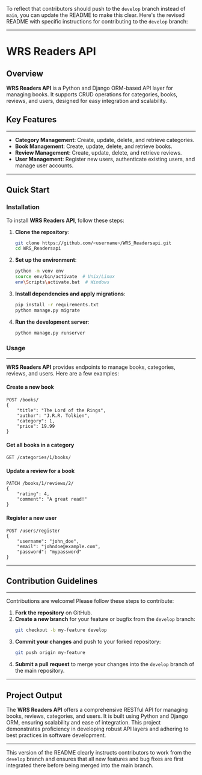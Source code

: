 To reflect that contributors should push to the `develop` branch instead of `main`, you can update the README to make this clear. Here's the revised README with specific instructions for contributing to the `develop` branch:

---

# WRS Readers API

## Overview

**WRS Readers API** is a Python and Django ORM-based API layer for managing books. It supports CRUD operations for categories, books, reviews, and users, designed for easy integration and scalability.

## Key Features
---
- **Category Management**: Create, update, delete, and retrieve categories.
- **Book Management**: Create, update, delete, and retrieve books.
- **Review Management**: Create, update, delete, and retrieve reviews.
- **User Management**: Register new users, authenticate existing users, and manage user accounts.
---

## Quick Start

### Installation

To install **WRS Readers API**, follow these steps:

1. **Clone the repository**:
    ```sh
    git clone https://github.com/<username>/WRS_Readersapi.git
    cd WRS_Readersapi
    ```
2. **Set up the environment**:
    ```sh
    python -m venv env
    source env/bin/activate  # Unix/Linux
    env\Scripts\activate.bat  # Windows
    ```
3. **Install dependencies and apply migrations**:
    ```sh
    pip install -r requirements.txt
    python manage.py migrate
    ```
4. **Run the development server**:
    ```sh
    python manage.py runserver
    ```

### Usage
---
**WRS Readers API** provides endpoints to manage books, categories, reviews, and users. Here are a few examples:

#### Create a new book
```http
POST /books/
{
    "title": "The Lord of the Rings",
    "author": "J.R.R. Tolkien",
    "category": 1,
    "price": 19.99
}
```

#### Get all books in a category
```http
GET /categories/1/books/
```

#### Update a review for a book
```http
PATCH /books/1/reviews/2/
{
    "rating": 4,
    "comment": "A great read!"
}
```

#### Register a new user
```http
POST /users/register
{
    "username": "john_doe",
    "email": "johndoe@example.com",
    "password": "mypassword"
}
```
---

## Contribution Guidelines
---
Contributions are welcome! Please follow these steps to contribute:

1. **Fork the repository** on GitHub.
2. **Create a new branch** for your feature or bugfix from the `develop` branch:
    ```sh
    git checkout -b my-feature develop
    ```
3. **Commit your changes** and push to your forked repository:
    ```sh
    git push origin my-feature
    ```
4. **Submit a pull request** to merge your changes into the `develop` branch of the main repository.

---

## Project Output

The **WRS Readers API** offers a comprehensive RESTful API for managing books, reviews, categories, and users. It is built using Python and Django ORM, ensuring scalability and ease of integration. This project demonstrates proficiency in developing robust API layers and adhering to best practices in software development.

---

This version of the README clearly instructs contributors to work from the `develop` branch and ensures that all new features and bug fixes are first integrated there before being merged into the main branch.